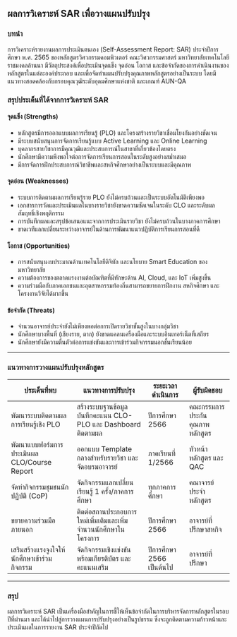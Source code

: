 ## ผลการวิเคราะห์ SAR เพื่อวางแผนปรับปรุง  

### บทนำ
การวิเคราะห์รายงานผลการประเมินตนเอง (Self-Assessment Report: SAR) ประจำปีการศึกษา พ.ศ. 2565 ของหลักสูตรวิศวกรรมคอมพิวเตอร์ คณะวิศวกรรมศาสตร์ มหาวิทยาลัยเทคโนโลยีราชมงคลล้านนา มีวัตถุประสงค์เพื่อประเมินจุดแข็ง จุดอ่อน โอกาส และข้อจำกัดของการดำเนินงานของหลักสูตรในแต่ละองค์ประกอบ และเพื่อจัดทำแผนปรับปรุงคุณภาพหลักสูตรอย่างเป็นระบบ โดยมีแนวทางสอดคล้องกับกรอบคุณวุฒิระดับอุดมศึกษาแห่งชาติ และเกณฑ์ AUN-QA

### สรุปประเด็นที่ได้จากการวิเคราะห์ SAR

#### จุดแข็ง (Strengths)
- หลักสูตรมีการออกแบบผลการเรียนรู้ (PLO) และโครงสร้างรายวิชาเชื่อมโยงกันอย่างชัดเจน
- มีระบบสนับสนุนการจัดการเรียนรู้แบบ Active Learning และ Online Learning
- บุคลากรสายวิชาการมีคุณวุฒิและประสบการณ์ในสาขาที่เกี่ยวข้องโดยตรง
- นักศึกษามีความพึงพอใจต่อการจัดการเรียนการสอนในระดับสูงอย่างสม่ำเสมอ
- มีการจัดการฝึกประสบการณ์วิชาชีพและสหกิจศึกษาอย่างเป็นระบบและมีคุณภาพ

#### จุดอ่อน (Weaknesses)
- ระบบการติดตามผลการเรียนรู้ราย PLO ยังไม่ครบถ้วนและเป็นระบบอัตโนมัติเพียงพอ
- เอกสารการวัดและประเมินผลในบางรายวิชายังขาดความชัดเจนในระดับ CLO และระดับผลสัมฤทธิ์เชิงพฤติกรรม
- การบันทึกผลและสรุปข้อเสนอแนะจากการประเมินรายวิชา ยังไม่ครบถ้วนในบางภาคการศึกษา
- ขาดเวทีแลกเปลี่ยนระหว่างอาจารย์ในด้านการพัฒนาแนวปฏิบัติการเรียนการสอนที่ดี

#### โอกาส (Opportunities)
- การสนับสนุนงบประมาณด้านเทคโนโลยีดิจิทัล และนโยบาย Smart Education ของมหาวิทยาลัย
- ความต้องการของตลาดแรงงานต่อบัณฑิตที่มีทักษะด้าน AI, Cloud, และ IoT เพิ่มสูงขึ้น
- ความร่วมมือกับภาคเอกชนและอุตสาหกรรมท้องถิ่นสามารถขยายการฝึกงาน สหกิจศึกษา และโครงงานวิจัยได้มากขึ้น

#### ข้อจำกัด (Threats)
- จำนวนอาจารย์ประจำยังไม่เพียงพอต่อการเปิดรายวิชาขั้นสูงในบางกลุ่มวิชา
- นักศึกษาบางพื้นที่ (เชียงราย, ตาก) ยังขาดแคลนเครื่องมือและระบบอินเทอร์เน็ตที่เสถียร
- นักศึกษายังมีความตื่นตัวต่อการแข่งขันและการเข้าร่วมกิจกรรมนอกชั้นเรียนน้อย

---

### แนวทางการวางแผนปรับปรุงหลักสูตร

| ประเด็นที่พบ | แนวทางการปรับปรุง | ระยะเวลาดำเนินการ | ผู้รับผิดชอบ |
|--------------|------------------|-------------------|--------------|
| พัฒนาระบบติดตามผลการเรียนรู้เชิง PLO | สร้างระบบฐานข้อมูลบันทึกคะแนน CLO-PLO และ Dashboard ติดตามผล | ปีการศึกษา 2566 | คณะกรรมการประกันคุณภาพหลักสูตร |
| พัฒนาแบบฟอร์มการประเมินผล CLO/Course Report | ออกแบบ Template กลางสำหรับรายวิชา และจัดอบรมอาจารย์ | ภาคเรียนที่ 1/2566 | หัวหน้าหลักสูตร และ QAC |
| จัดทำกิจกรรมชุมชนนักปฏิบัติ (CoP) | จัดกิจกรรมแลกเปลี่ยนเรียนรู้ 1 ครั้ง/ภาคการศึกษา | ทุกภาคการศึกษา | คณาจารย์ประจำหลักสูตร |
| ขยายความร่วมมือภายนอก | ติดต่อสถานประกอบการใหม่เพิ่มเติมและเพิ่มจำนวนนักศึกษาในโครงการ | ปีการศึกษา 2566 | อาจารย์ที่ปรึกษาสหกิจ |
| เสริมสร้างแรงจูงใจให้นักศึกษาเข้าร่วมกิจกรรม | จัดกิจกรรมเชิงแข่งขันพร้อมเกียรติบัตร และคะแนนเสริม | ปีการศึกษา 2566 เป็นต้นไป | อาจารย์ที่ปรึกษา |

---

### สรุป

ผลการวิเคราะห์ SAR เป็นเครื่องมือสำคัญในการชี้ให้เห็นข้อจำกัดในการบริหารจัดการหลักสูตรในรอบปีที่ผ่านมา และได้นำไปสู่การวางแผนการปรับปรุงอย่างเป็นรูปธรรม ซึ่งจะถูกติดตามความก้าวหน้าและประเมินผลในการรายงาน SAR ประจำปีถัดไป

```
